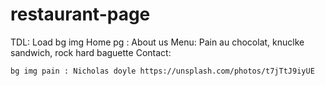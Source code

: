 # restaurant-page


TDL: Load bg img
    Home pg : About us
    Menu: Pain au chocolat, knuclke sandwich, rock hard baguette
    Contact: 


    bg img pain : Nicholas doyle https://unsplash.com/photos/t7jTtJ9iyUE



